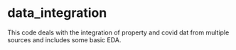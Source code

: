 # data_integration
This code deals with the integration of property and covid dat from multiple sources and includes some basic EDA.
